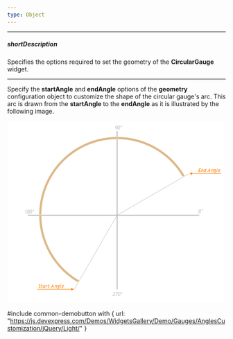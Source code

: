 ```yaml
---
type: Object
---
```

---
##### shortDescription
Specifies the options required to set the geometry of the **CircularGauge** widget.

---
Specify the **startAngle** and **endAngle** options of the **geometry** configuration object to customize the shape of the circular gauge's arc. This arc is drawn from the **startAngle** to the **endAngle** as it is illustrated by the following image.

![GaugeGeometry ChartJS](/images/ChartJS/CircularGaugeGeometry.png)

#include common-demobutton with {
    url: "https://js.devexpress.com/Demos/WidgetsGallery/Demo/Gauges/AnglesCustomization/jQuery/Light/"
}